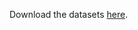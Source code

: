 Download the datasets [here](https://entuedu-my.sharepoint.com/:f:/g/personal/boonpeng001_e_ntu_edu_sg/EsdFCWhAwi5Ot0ItBOSk3UEBK8FUwlMSi_jSrBN6FrGqhw?e=ggRX1q).